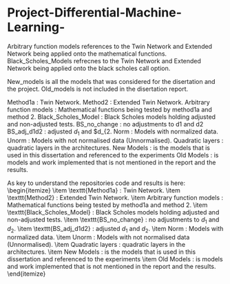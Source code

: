 # Project-Differential-Machine-Learning-

Arbitrary function models references to the Twin Network and Extended Network being applied onto the mathematical functions. 
Black_Scholes_Models refrecnes to the Twin Network and Extended Network being applied onto the black scholes call option. 

New_models is all the models that was considered for the disertation and the project. 
Old_models is not included in the disertation report. 

   Method1a : Twin Network. 
   Method2 : Extended Twin Network. 
   Arbitrary function models : Mathematical functions being tested by method1a and method 2. 
   Black\_Scholes\_Model : Black Scholes models holding adjusted and non-adjusted tests. 
   BS\_no\_change : no adjustments to d1 and d2 
   BS\_adj\_d1d2 : adjusted $d_{1}$ and $d_{2. 
   Norm : Models with normalized data. 
   Unorm : Models with not normalised data (Unnormalised). 
   Quadratic layers : quadratic layers in the architectures. 
   New Models : is the models that is used in this dissertation and referenced to the experiments
   Old Models : is models and work implemented that is not mentioned in the report and the results. 
   
As key to understand the repositories code and results is here:
\begin{itemize}
    \item \texttt{Method1a} : Twin Network. 
    \item \texttt{Method2} : Extended Twin Network. 
    \item Arbitrary function models : Mathematical functions being tested by method1a and method 2. 
    \item \texttt{Black\_Scholes\_Model} : Black Scholes models holding adjusted and non-adjusted tests. 
    \item \texttt{BS\_no\_change} : no adjustments to $d_{1}$ and $d_{2}$. 
    \item \texttt{BS\_adj\_d1d2} : adjusted $d_{1}$ and $d_{2}$. 
    \item Norm : Models with normalized data. 
    \item Unorm : Models with not normalised data (Unnormalised). 
    \item Quadratic layers : quadratic layers in the architectures. 
    \item New Models : is the models that is used in this dissertation and referenced to the experiments
    \item Old Models : is models and work implemented that is not mentioned in the report and the results. 
\end{itemize}
